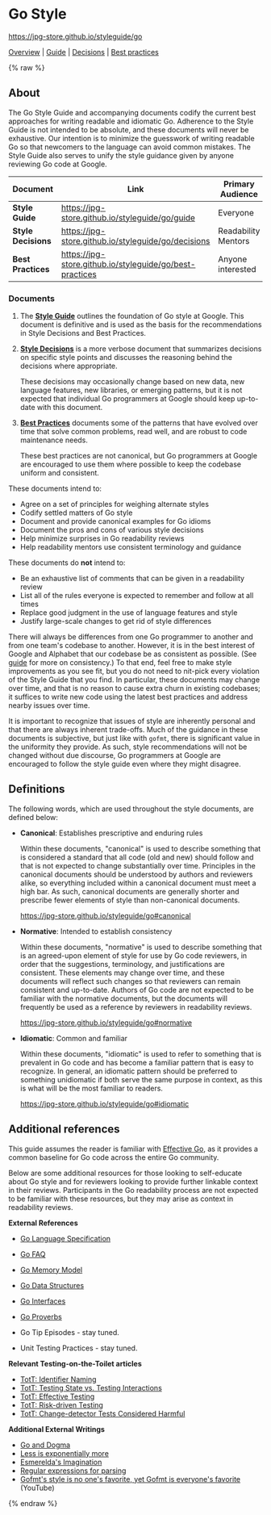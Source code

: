 # Go Style

https://jpg-store.github.io/styleguide/go

[Overview](index) | [Guide](guide) | [Decisions](decisions) |
[Best practices](best-practices)

<!--

-->

{% raw %}

<a id="about"></a>

## About

The Go Style Guide and accompanying documents codify the current best approaches
for writing readable and idiomatic Go. Adherence to the Style Guide is not
intended to be absolute, and these documents will never be exhaustive. Our
intention is to minimize the guesswork of writing readable Go so that newcomers
to the language can avoid common mistakes. The Style Guide also serves to unify
the style guidance given by anyone reviewing Go code at Google.

| Document            | Link                                                     | Primary Audience    | [Normative] | [Canonical] |
| ------------------- | -------------------------------------------------------- | ------------------- | ----------- | ----------- |
| **Style Guide**     | https://jpg-store.github.io/styleguide/go/guide          | Everyone            | Yes         | Yes         |
| **Style Decisions** | https://jpg-store.github.io/styleguide/go/decisions      | Readability Mentors | Yes         | No          |
| **Best Practices**  | https://jpg-store.github.io/styleguide/go/best-practices | Anyone interested   | No          | No          |

[Normative]: #normative
[Canonical]: #canonical

<a id="docs"></a>

### Documents

1.  The **[Style Guide](https://jpg-store.github.io/styleguide/go/guide)** outlines
    the foundation of Go style at Google. This document is definitive and is
    used as the basis for the recommendations in Style Decisions and Best
    Practices.

1.  **[Style Decisions](https://jpg-store.github.io/styleguide/go/decisions)** is a
    more verbose document that summarizes decisions on specific style points and
    discusses the reasoning behind the decisions where appropriate.

    These decisions may occasionally change based on new data, new language
    features, new libraries, or emerging patterns, but it is not expected that
    individual Go programmers at Google should keep up-to-date with this
    document.

1.  **[Best Practices](https://jpg-store.github.io/styleguide/go/best-practices)**
    documents some of the patterns that have evolved over time that solve common
    problems, read well, and are robust to code maintenance needs.

    These best practices are not canonical, but Go programmers at Google are
    encouraged to use them where possible to keep the codebase uniform and
    consistent.

These documents intend to:

- Agree on a set of principles for weighing alternate styles
- Codify settled matters of Go style
- Document and provide canonical examples for Go idioms
- Document the pros and cons of various style decisions
- Help minimize surprises in Go readability reviews
- Help readability mentors use consistent terminology and guidance

These documents do **not** intend to:

- Be an exhaustive list of comments that can be given in a readability review
- List all of the rules everyone is expected to remember and follow at all
  times
- Replace good judgment in the use of language features and style
- Justify large-scale changes to get rid of style differences

There will always be differences from one Go programmer to another and from one
team's codebase to another. However, it is in the best interest of Google and
Alphabet that our codebase be as consistent as possible. (See
[guide](guide#consistency) for more on consistency.) To that end, feel free to
make style improvements as you see fit, but you do not need to nit-pick every
violation of the Style Guide that you find. In particular, these documents may
change over time, and that is no reason to cause extra churn in existing
codebases; it suffices to write new code using the latest best practices and
address nearby issues over time.

It is important to recognize that issues of style are inherently personal and
that there are always inherent trade-offs. Much of the guidance in these
documents is subjective, but just like with `gofmt`, there is significant value
in the uniformity they provide. As such, style recommendations will not be
changed without due discourse, Go programmers at Google are encouraged to follow
the style guide even where they might disagree.

<a id="definitions"></a>

## Definitions

The following words, which are used throughout the style documents, are defined
below:

- **Canonical**: Establishes prescriptive and enduring rules
  <a id="canonical"></a>

  Within these documents, "canonical" is used to describe something that is
  considered a standard that all code (old and new) should follow and that is
  not expected to change substantially over time. Principles in the canonical
  documents should be understood by authors and reviewers alike, so everything
  included within a canonical document must meet a high bar. As such,
  canonical documents are generally shorter and prescribe fewer elements of
  style than non-canonical documents.

  https://jpg-store.github.io/styleguide/go#canonical

- **Normative**: Intended to establish consistency <a id="normative"></a>

  Within these documents, "normative" is used to describe something that is an
  agreed-upon element of style for use by Go code reviewers, in order that the
  suggestions, terminology, and justifications are consistent. These elements
  may change over time, and these documents will reflect such changes so that
  reviewers can remain consistent and up-to-date. Authors of Go code are not
  expected to be familiar with the normative documents, but the documents will
  frequently be used as a reference by reviewers in readability reviews.

  https://jpg-store.github.io/styleguide/go#normative

- **Idiomatic**: Common and familiar <a id="idiomatic"></a>

  Within these documents, "idiomatic" is used to refer to something that is
  prevalent in Go code and has become a familiar pattern that is easy to
  recognize. In general, an idiomatic pattern should be preferred to something
  unidiomatic if both serve the same purpose in context, as this is what will
  be the most familiar to readers.

  https://jpg-store.github.io/styleguide/go#idiomatic

<a id="references"></a>

## Additional references

This guide assumes the reader is familiar with [Effective Go], as it provides a
common baseline for Go code across the entire Go community.

Below are some additional resources for those looking to self-educate about Go
style and for reviewers looking to provide further linkable context in their
reviews. Participants in the Go readability process are not expected to be
familiar with these resources, but they may arise as context in readability
reviews.

[Effective Go]: https://go.dev/doc/effective_go

**External References**

- [Go Language Specification](https://go.dev/ref/spec)
- [Go FAQ](https://go.dev/doc/faq)
- [Go Memory Model](https://go.dev/ref/mem)
- [Go Data Structures](https://research.swtch.com/godata)
- [Go Interfaces](https://research.swtch.com/interfaces)
- [Go Proverbs](https://go-proverbs.github.io/)

- <a id="gotip"></a> Go Tip Episodes - stay tuned.

- <a id="unit-testing-practices"></a> Unit Testing Practices - stay tuned.

**Relevant Testing-on-the-Toilet articles**

- [TotT: Identifier Naming][tott-431]
- [TotT: Testing State vs. Testing Interactions][tott-281]
- [TotT: Effective Testing][tott-324]
- [TotT: Risk-driven Testing][tott-329]
- [TotT: Change-detector Tests Considered Harmful][tott-350]

[tott-431]: https://testing.googleblog.com/2017/10/code-health-identifiernamingpostforworl.html
[tott-281]: https://testing.googleblog.com/2013/03/testing-on-toilet-testing-state-vs.html
[tott-324]: https://testing.googleblog.com/2014/05/testing-on-toilet-effective-testing.html
[tott-329]: https://testing.googleblog.com/2014/05/testing-on-toilet-risk-driven-testing.html
[tott-350]: https://testing.googleblog.com/2015/01/testing-on-toilet-change-detector-tests.html

**Additional External Writings**

- [Go and Dogma](https://research.swtch.com/dogma)
- [Less is exponentially more](https://commandcenter.blogspot.com/2012/06/less-is-exponentially-more.html)
- [Esmerelda's Imagination](https://commandcenter.blogspot.com/2011/12/esmereldas-imagination.html)
- [Regular expressions for parsing](https://commandcenter.blogspot.com/2011/08/regular-expressions-in-lexing-and.html)
- [Gofmt's style is no one's favorite, yet Gofmt is everyone's favorite](https://www.youtube.com/watch?v=PAAkCSZUG1c&t=8m43s)
  (YouTube)

<!--

-->

{% endraw %}
